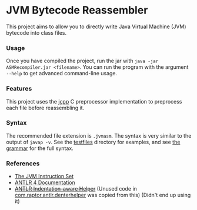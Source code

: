 # JVM Bytecode Reassembler
This project aims to allow you to directly write Java Virtual Machine (JVM) bytecode into class files.

### Usage
Once you have compiled the project, run the jar with `java -jar ASMRecompiler.jar <filename>`. You can run the program with the argument `--help` to get advanced command-line usage.

### Features
This project uses the [jcpp](https://github.com/shevek/jcpp) C preprocessor implementation to preprocess each file before reassembling it.

### Syntax
The recommended file extension is `.jvmasm`. The syntax is very similar to the output of `javap -v`. See the [testfiles](./testfiles) directory for examples, and see [the grammar](./src/main/java/com/raptor/asmrecomp/ASMParser.g4) for the full syntax.

### References
- [The JVM Instruction Set](https://docs.oracle.com/javase/specs/jvms/se14/html/jvms-6.html)
- [ANTLR 4 Documentation](https://github.com/antlr/antlr4/blob/master/doc/index.md)
- ~~[ANTLR Indentation-aware Helper](https://github.com/yshavit/antlr-denter)~~ (Unused code in [com.raptor.antlr.denterhelper](./src/main/java/com/raptor/antlr/denterhelper) was copied from this) (Didn't end up using it)